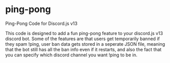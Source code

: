 # ping-pong
Ping-Pong Code for Discord.js v13


This code is designed to add a fun ping-pong feature to your discord.js v13 discord bot. Some of the features are that users get temporarily banned if they spam !ping, user ban data gets stored in a seperate JSON file, meaning that the bot still has all the ban info even if it restarts, and also the fact that you can specify which discord channel you want !ping to be in.
